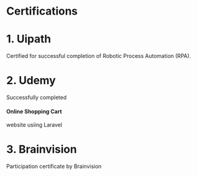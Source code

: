 # Certifications
# 1. Uipath 
Certified for successful completion of Robotic Process Automation (RPA)</h4>.

# 2. Udemy 
Successfully completed <h4>Online Shopping Cart</h4> website usiing Laravel

# 3. Brainvision
Participation certificate by Brainvision
